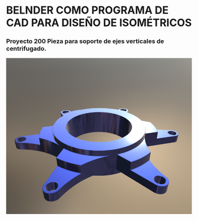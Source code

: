 # BELNDER COMO PROGRAMA DE CAD PARA DISEÑO DE ISOMÉTRICOS

### Proyecto 200 Pieza para soporte de ejes verticales de centrifugado.

![alt text](image.png)